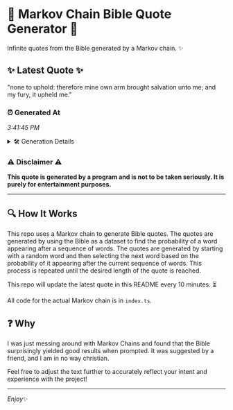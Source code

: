 # 📖 Markov Chain Bible Quote Generator 📖

Infinite quotes from the Bible generated by a Markov chain. ✨

## ✨ Latest Quote ✨
"none to uphold: therefore mine own arm brought salvation unto me; and my fury, it upheld me."

### ⏰ Generated At
*3:41:45 PM*

<details>
    <summary>🛠️ Generation Details</summary>
    <p>
        <strong>🌱 Seed:</strong> none<br>
        <strong>🔄 Iterations:</strong> 16<br>
        <strong>📜 Context History:</strong><br>[ none ]: to<br>[ none, to ]: uphold:<br>[ none, to, uphold: ]: therefore<br>[ none, to, uphold:, therefore ]: mine<br>[ none, to, uphold:, therefore, mine ]: own<br>[ none, to, uphold:, therefore, mine, own ]: arm<br>[ to, uphold:, therefore, mine, own, arm ]: brought<br>[ uphold:, therefore, mine, own, arm, brought ]: salvation<br>[ therefore, mine, own, arm, brought, salvation ]: unto<br>[ mine, own, arm, brought, salvation, unto ]: me;<br>[ own, arm, brought, salvation, unto, me; ]: and<br>[ arm, brought, salvation, unto, me;, and ]: my<br>[ brought, salvation, unto, me;, and, my ]: fury,<br>[ salvation, unto, me;, and, my, fury, ]: it<br>[ unto, me;, and, my, fury,, it ]: upheld<br>[ me;, and, my, fury,, it, upheld ]: me.<br>
    </p>
</details>

### ⚠️ Disclaimer ⚠️
**This quote is generated by a program and is not to be taken seriously. It is purely for entertainment purposes.**

---

## 🔍 How It Works

This repo uses a Markov chain to generate Bible quotes. The quotes are generated by using the Bible as a dataset to find the probability of a word appearing after a sequence of words. The quotes are generated by starting with a random word and then selecting the next word based on the probability of it appearing after the current sequence of words. This process is repeated until the desired length of the quote is reached.

This repo will update the latest quote in this README every 10 minutes. ⏳

All code for the actual Markov chain is in `index.ts`.

## ❓ Why

I was just messing around with Markov Chains and found that the Bible surprisingly yielded good results when prompted. 
It was suggested by a friend, and I am in no way christian.

Feel free to adjust the text further to accurately reflect your intent and experience with the project!

---

*Enjoy*✨
